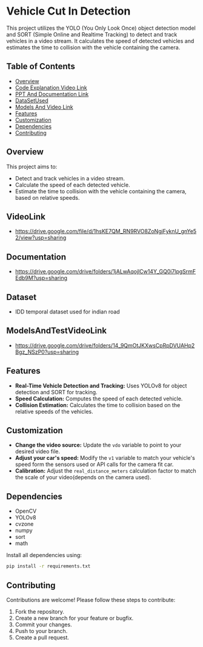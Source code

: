 # Vehicle Cut In Detection

This project utilizes the YOLO (You Only Look Once) object detection model and SORT (Simple Online and Realtime Tracking) to detect and track vehicles in a video stream. It calculates the speed of detected vehicles and estimates the time to collision with the vehicle containing the camera.

## Table of Contents

- [Overview](#overview)
- [Code Explanation Video Link](#VideoLink)
- [PPT And Documentation Link](#Documentation)
- [DataSetUsed](#Dataset)
- [Models And Video Link](#ModelsAndTestVideoLink)
- [Features](#features)
- [Customization](#customization)
- [Dependencies](#dependencies)
- [Contributing](#contributing)


## Overview

This project aims to:
- Detect and track vehicles in a video stream.
- Calculate the speed of each detected vehicle.
- Estimate the time to collision with the vehicle containing the camera, based on relative speeds.


## VideoLink

-  https://drive.google.com/file/d/1hsKE7QM_RN9RVO8ZoNgjFyknU_gnYe52/view?usp=sharing


## Documentation

- https://drive.google.com/drive/folders/1jALwAqojlCw14Y_GQ0i7lpgSrmFEdb9M?usp=sharing
  

## Dataset

- IDD temporal dataset used for indian road


## ModelsAndTestVideoLink

- https://drive.google.com/drive/folders/14_9QmOtJKXwsCpRpDVUAHp2Bgz_NSzP0?usp=sharing


## Features

- **Real-Time Vehicle Detection and Tracking:** Uses YOLOv8 for object detection and SORT for tracking.
- **Speed Calculation:** Computes the speed of each detected vehicle.
- **Collision Estimation:** Calculates the time to collision based on the relative speeds of the vehicles.


## Customization

- **Change the video source:** Update the `vdo` variable to point to your desired video file.
- **Adjust your car's speed:** Modify the `v1` variable to match your vehicle's speed form the sensors used or API calls for the camera fit car.
- **Calibration:** Adjust the `real_distance_meters` calculation factor to match the scale of your video(depends on the camera used).

## Dependencies

- OpenCV
- YOLOv8
- cvzone
- numpy
- sort
- math

Install all dependencies using:
```bash
pip install -r requirements.txt
```

## Contributing

Contributions are welcome! Please follow these steps to contribute:

1. Fork the repository.
2. Create a new branch for your feature or bugfix.
3. Commit your changes.
4. Push to your branch.
5. Create a pull request.

